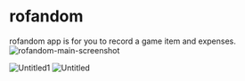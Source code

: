 # rofandom
rofandom app is for you to record a game item and expenses.
![rofandom-main-screenshot](https://github.com/icebreakero/rofandom/assets/143504409/f484ba8c-9c75-4303-88cc-5be22a4f5aad)

![Untitled1](https://github.com/icebreakero/rofandom/assets/143504409/fbca5028-d4e0-4ee1-ae35-6ddd08c12492)
![Untitled](https://github.com/icebreakero/rofandom/assets/143504409/36013a06-a000-4e02-89c5-912b5ea8d996)
